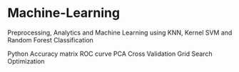 # Machine-Learning
Preprocessing, Analytics and Machine Learning using KNN, Kernel SVM and Random Forest Classification

Python
Accuracy matrix 
ROC curve
PCA
Cross Validation
Grid Search Optimization
